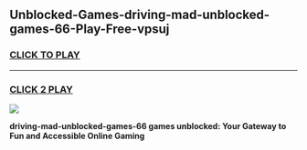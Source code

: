 
## Unblocked-Games-driving-mad-unblocked-games-66-Play-Free-vpsuj
<h3>
<a href="https://premium76.site?title=driving-mad-unblocked-games-66&ref=22A">CLICK TO PLAY</a></h3>
<hr>

<h3>
<a href="https://premium76.site?title=driving-mad-unblocked-games-66&ref=22A">CLICK 2 PLAY</a>
  
</h3>

<a href="https://premium76.site?title=driving-mad-unblocked-games-66&ref=22A"><img src="https://clearcache.store/games.png"></a>


**driving-mad-unblocked-games-66 games unblocked: Your Gateway to Fun and Accessible Online Gaming**
